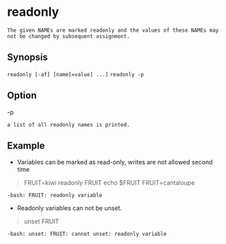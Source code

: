 # readonly

    The given NAMEs are marked readonly and the values of these NAMEs may not be changed by subsequent assignment.

## Synopsis

`readonly [-af] [name[=value] ...]`
`readonly -p`

## Option

-p

    a list of all readonly names is printed.

## Example

* Variables can be marked as read-only, writes are not allowed second time

> FRUIT=kiwi
> readonly FRUIT
> echo $FRUIT
> FRUIT=cantaloupe

    -bash: FRUIT: readonly variable

* Readonly variables can not be unset.

> unset FRUIT

    -bash: unset: FRUIT: cannot unset: readonly variable
